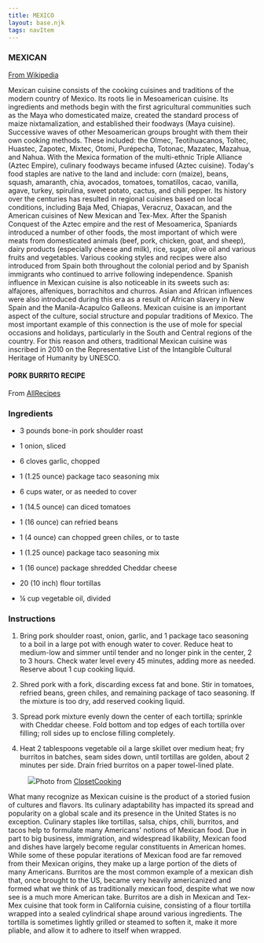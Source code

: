 ```yaml
---
title: MEXICO
layout: base.njk
tags: navItem
---
```


<section class="about">
            <h3>MEXICAN</h3>
            <p><a href = "https://en.wikipedia.org/wiki/Mexican_cuisine" class = "cuisine-intro" target="_blank">From Wikipedia</a></p>
            <p>Mexican cuisine consists of the cooking cuisines and traditions of the modern country of Mexico. Its roots lie in 
            Mesoamerican cuisine. Its ingredients and methods begin with the first agricultural communities such as the Maya 
            who domesticated maize, created the standard process of maize nixtamalization, and established their foodways 
            (Maya cuisine). Successive waves of other Mesoamerican groups brought with them their own cooking methods. These 
            included: the Olmec, Teotihuacanos, Toltec, Huastec, Zapotec, Mixtec, Otomi, Purépecha, Totonac, Mazatec, Mazahua, 
            and Nahua. With the Mexica formation of the multi-ethnic Triple Alliance (Aztec Empire), culinary foodways became 
            infused (Aztec cuisine).
            Today's food staples are native to the land and include: corn (maize), beans, squash, amaranth, chia, avocados, 
            tomatoes, tomatillos, cacao, vanilla, agave, turkey, spirulina, sweet potato, cactus, and chili pepper. Its history 
            over the centuries has resulted in regional cuisines based on local conditions, including Baja Med, Chiapas, 
            Veracruz, Oaxacan, and the American cuisines of New Mexican and Tex-Mex.
            After the Spanish Conquest of the Aztec empire and the rest of Mesoamerica, Spaniards introduced a number of other 
            foods, the most important of which were meats from domesticated animals (beef, pork, chicken, goat, and sheep), 
            dairy products (especially cheese and milk), rice, sugar, olive oil and various fruits and vegetables. Various 
            cooking styles and recipes were also introduced from Spain both throughout the colonial period and by Spanish 
            immigrants who continued to arrive following independence. Spanish influence in Mexican cuisine is also noticeable 
            in its sweets such as: alfajores, alfeniques, borrachitos and churros.
            Asian and African influences were also introduced during this era as a result of African slavery in New Spain and 
            the Manila-Acapulco Galleons. Mexican cuisine is an important aspect of the culture, social structure and popular 
            traditions of Mexico. The most important example of this connection is the use of mole for special occasions and 
            holidays, particularly in the South and Central regions of the country. For this reason and others, traditional 
            Mexican cuisine was inscribed in 2010 on the Representative List of the Intangible Cultural Heritage of Humanity by 
            UNESCO.</p>
        </section>

<section class="t-intro">
                <div class="food-tile-two-mex">
                <div class="rec-contain">
                    <h4>PORK BURRITO RECIPE</h4>
                    <p> From <a href="https://www.allrecipes.com/recipe/229057/easy-mexican-pork-burritos/" class="recipe-link" target="_blank">AllRecipes</a></p>
                </div>
                    <div class="recipe">
                    <div class="ingredient-container">
                        <h3> Ingredients </h3>
                        <ul class="ingredients">
                            <li><p>3 pounds bone-in pork shoulder roast</p></li>
                            <li><p>1 onion, sliced</p></li>
                            <li><p>6 cloves garlic, chopped</p></li>
                            <li><p>1 (1.25 ounce) package taco seasoning mix</p></li>
                            <li><p>6 cups water, or as needed to cover</p></li>
                            <li><p>1 (14.5 ounce) can diced tomatoes</p></li>
                            <li><p>1 (16 ounce) can refried beans</p></li>
                            <li><p>1 (4 ounce) can chopped green chiles, or to taste</p></li>
                            <li><p>1 (1.25 ounce) package taco seasoning mix</p></li>
                            <li><p>1 (16 ounce) package shredded Cheddar cheese</p></li>
                            <li><p>20 (10 inch) flour tortillas</p></li>
                            <li><p>¼ cup vegetable oil, divided</p></li>
                        </ul>
                    </div>
                    <div class="instruction-container">
                        <h3> Instructions </h3>
                        <ol class="instructions">
                            <li><p>Bring pork shoulder roast, onion, garlic, and 1 package taco seasoning to a boil in a large pot with enough water to cover. Reduce heat to medium-low and simmer until tender and no longer pink in the center, 2 to 3 hours. Check water level every 45 minutes, adding more as needed. Reserve about 1 cup cooking liquid. </p></li>
                            <li><p>Shred pork with a fork, discarding excess fat and bone. Stir in tomatoes, refried beans, green chiles, and remaining package of taco seasoning. If the mixture is too dry, add reserved cooking liquid. </p></li>
                            <li><p>Spread pork mixture evenly down the center of each tortilla; sprinkle with Cheddar cheese. Fold bottom and top edges of each tortilla over filling; roll sides up to enclose filling completely. </p></li>
                            <li><p>Heat 2 tablespoons vegetable oil a large skillet over medium heat; fry burritos in batches, seam sides down, until tortillas are golden, about 2 minutes per side. Drain fried burritos on a paper towel-lined plate. </p></li>
                        </ol>
                    </div> 
                    </div>
                </div>      
    
<div class="img-layer-blue">
                <div class="img-tile-two-mex">
                    <figure><img src="/images/pork_burrito.jpg">Photo from <a href="https://www.closetcooking.com/pork-adobo-burritos/" class="img-cred">ClosetCooking</a></figure>
                    
</div>
                </div>
        </section>
  
<section class="more-info">
            <div id="info-text-mex">
                <p>What many recognize as Mexican cuisine is the product of a storied fusion of cultures and flavors. Its culinary adaptability has impacted its spread and popularity on a global scale and its presence in the United States is no exception. Culinary staples like tortillas, salsa, chips, chili, burritos, and tacos help to formulate many Americans' notions of Mexican food. Due in part to big business, immigration, and widespread likability, Mexican food and dishes have largely become regular constituents in American homes. While some of these popular iterations of Mexican food are far removed from their Mexican origins, they make up a large portion of the diets of many Americans. Burritos are the most common example of a mexican dish that, once brought to the US, became very heavily americanized and formed what we think of as traditionally mexican food, despite what we now see is a much more American take. Burritos are a dish in Mexican and Tex-Mex cuisine that took form in California cuisine, consisting of a flour tortilla wrapped into a sealed cylindrical shape around various ingredients. The tortilla is sometimes lightly grilled or steamed to soften it, make it more pliable, and allow it to adhere to itself when wrapped. </p>
            </div>
        </section>  